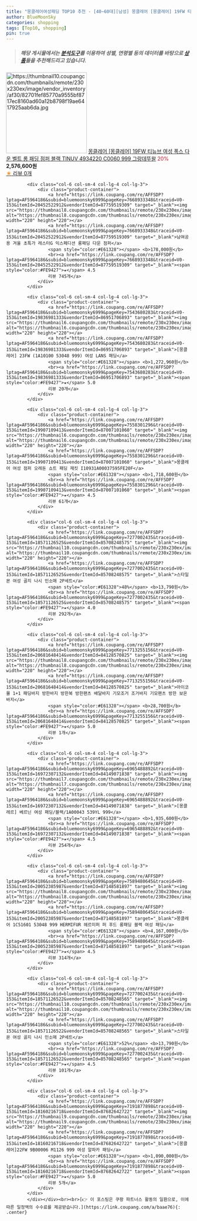 ```yaml
---
title: "몽클레어여성패딩 TOP10 추천 - [40~60대][남성] 몽클레어 [몽클레어] 19FW 티뉴브 여성 폭스 다운 벨트 롱 패딩 점퍼 블랙 TINUV 4934220 C0060 999 그"
author: BlueMoonSky
categories: shopping
tags: [Top10, shopping]
pin: true
---
```


> ##### 해당 게시물에서는 [**분석도구**](https://itemscout.io/)를 이용하여 **성별**, **연령별** 등의 데이터를 바탕으로 [**상품**](https://link.coupang.com/a/baae76)들을 추천해드리고 있습니다.
<div class="container"><div class="row">
            <div class="col-6 col-sm-4 col-lg-4 col-lg-3">
                <div class="product-container">
                    <a href="https://link.coupang.com/re/AFFSDP?lptag=AF5964186&subid=bluemoonsky6999&pageKey=319469189&traceid=V0-153&itemId=1021593169&vendorItemId=70604532539" target="_blank"><img src="https://thumbnail10.coupangcdn.com/thumbnails/remote/230x230ex/image/vendor_inventory/af30/82701fef85770a9555bf8717ec8160ad60a12b8798f19ae6417925aab6da.jpg" alt="https://thumbnail10.coupangcdn.com/thumbnails/remote/230x230ex/image/vendor_inventory/af30/82701fef85770a9555bf8717ec8160ad60a12b8798f19ae6417925aab6da.jpg" width="220" height="220"></a>
                    <a href="https://link.coupang.com/re/AFFSDP?lptag=AF5964186&subid=bluemoonsky6999&pageKey=319469189&traceid=V0-153&itemId=1021593169&vendorItemId=70604532539" target="_blank">몽클레어 [몽클레어] 19FW 티뉴브 여성 폭스 다운 벨트 롱 패딩 점퍼 블랙 TINUV 4934220 C0060 999 그랑데뚜왈</a>
                    <span style="color:#E61328">20%</span> <b>2,576,600원</b>
                    <br><a href="https://link.coupang.com/re/AFFSDP?lptag=AF5964186&subid=bluemoonsky6999&pageKey=319469189&traceid=V0-153&itemId=1021593169&vendorItemId=70604532539" target="_blank"><span style="color:#FE9427">★</span> 
                    리뷰 0개</a>
                </div>
            </div>
            
            <div class="col-6 col-sm-4 col-lg-4 col-lg-3">
                <div class="product-container">
                    <a href="https://link.coupang.com/re/AFFSDP?lptag=AF5964186&subid=bluemoonsky6999&pageKey=7668933348&traceid=V0-153&itemId=20452522912&vendorItemId=87759519309" target="_blank"><img src="https://thumbnail8.coupangcdn.com/thumbnails/remote/230x230ex/image/vendor_inventory/fabc/5c8faa82404ddd2a0a4d23d86ae5591bf1a3be253f274c2f4ab3aadfa85b.jpg" alt="https://thumbnail8.coupangcdn.com/thumbnails/remote/230x230ex/image/vendor_inventory/fabc/5c8faa82404ddd2a0a4d23d86ae5591bf1a3be253f274c2f4ab3aadfa85b.jpg" width="220" height="220"></a>
                    <a href="https://link.coupang.com/re/AFFSDP?lptag=AF5964186&subid=bluemoonsky6999&pageKey=7668933348&traceid=V0-153&itemId=20452522912&vendorItemId=87759519309" target="_blank">남여공용 겨울 초특가 레스터G 익스페디션 롱패딩 다운 점퍼</a>
                    <span style="color:#E61328"></span> <b>178,000원</b>
                    <br><a href="https://link.coupang.com/re/AFFSDP?lptag=AF5964186&subid=bluemoonsky6999&pageKey=7668933348&traceid=V0-153&itemId=20452522912&vendorItemId=87759519309" target="_blank"><span style="color:#FE9427">★</span> 4.5
                    리뷰 745개</a>
                </div>
            </div>
            
            <div class="col-6 col-sm-4 col-lg-4 col-lg-3">
                <div class="product-container">
                    <a href="https://link.coupang.com/re/AFFSDP?lptag=AF5964186&subid=bluemoonsky6999&pageKey=7543680283&traceid=V0-153&itemId=19836981333&vendorItemId=86951706893" target="_blank"><img src="https://thumbnail6.coupangcdn.com/thumbnails/remote/230x230ex/image/vendor_inventory/034a/8eb15e8bfb5167ad6d94f1ea903d19d29daf4de9a6b37f2303ef177f08f3.jpg" alt="https://thumbnail6.coupangcdn.com/thumbnails/remote/230x230ex/image/vendor_inventory/034a/8eb15e8bfb5167ad6d94f1ea903d19d29daf4de9a6b37f2303ef177f08f3.jpg" width="220" height="220"></a>
                    <a href="https://link.coupang.com/re/AFFSDP?lptag=AF5964186&subid=bluemoonsky6999&pageKey=7543680283&traceid=V0-153&itemId=19836981333&vendorItemId=86951706893" target="_blank">[몽클레어] 23FW (1A10100 53048 999) 여성 LANS 패딩</a>
                    <span style="color:#E61328"></span> <b>1,272,960원</b>
                    <br><a href="https://link.coupang.com/re/AFFSDP?lptag=AF5964186&subid=bluemoonsky6999&pageKey=7543680283&traceid=V0-153&itemId=19836981333&vendorItemId=86951706893" target="_blank"><span style="color:#FE9427">★</span> 5.0
                    리뷰 20개</a>
                </div>
            </div>
            
            <div class="col-6 col-sm-4 col-lg-4 col-lg-3">
                <div class="product-container">
                    <a href="https://link.coupang.com/re/AFFSDP?lptag=AF5964186&subid=bluemoonsky6999&pageKey=7558301296&traceid=V0-153&itemId=19907109413&vendorItemId=87007101060" target="_blank"><img src="https://thumbnail6.coupangcdn.com/thumbnails/remote/230x230ex/image/vendor_inventory/7d9e/b0946ceb1ed05e44a0289844a18eefe41025f629b45cbe53a7659959032a.jpg" alt="https://thumbnail6.coupangcdn.com/thumbnails/remote/230x230ex/image/vendor_inventory/7d9e/b0946ceb1ed05e44a0289844a18eefe41025f629b45cbe53a7659959032a.jpg" width="220" height="220"></a>
                    <a href="https://link.coupang.com/re/AFFSDP?lptag=AF5964186&subid=bluemoonsky6999&pageKey=7558301296&traceid=V0-153&itemId=19907109413&vendorItemId=87007101060" target="_blank">몽클레어 여성 점퍼 오레돈 쇼트 패딩 재킷 I10931A00037595FE20F</a>
                    <span style="color:#E61328"></span> <b>1,718,600원</b>
                    <br><a href="https://link.coupang.com/re/AFFSDP?lptag=AF5964186&subid=bluemoonsky6999&pageKey=7558301296&traceid=V0-153&itemId=19907109413&vendorItemId=87007101060" target="_blank"><span style="color:#FE9427">★</span> 4.5
                    리뷰 61개</a>
                </div>
            </div>
            
            <div class="col-6 col-sm-4 col-lg-4 col-lg-3">
                <div class="product-container">
                    <a href="https://link.coupang.com/re/AFFSDP?lptag=AF5964186&subid=bluemoonsky6999&pageKey=7277002435&traceid=V0-153&itemId=18571126525&vendorItemId=85708248575" target="_blank"><img src="https://thumbnail10.coupangcdn.com/thumbnails/remote/230x230ex/image/vendor_inventory/5378/8c3b8ff51e07d2302220f2991c75ce59fbbf13cfdbcfb939b95a7eef525a.jpg" alt="https://thumbnail10.coupangcdn.com/thumbnails/remote/230x230ex/image/vendor_inventory/5378/8c3b8ff51e07d2302220f2991c75ce59fbbf13cfdbcfb939b95a7eef525a.jpg" width="220" height="220"></a>
                    <a href="https://link.coupang.com/re/AFFSDP?lptag=AF5964186&subid=bluemoonsky6999&pageKey=7277002435&traceid=V0-153&itemId=18571126525&vendorItemId=85708248575" target="_blank">스타일몬 여성 골지 나시 민소매 2P세트</a>
                    <span style="color:#E61328">48%</span> <b>13,790원</b>
                    <br><a href="https://link.coupang.com/re/AFFSDP?lptag=AF5964186&subid=bluemoonsky6999&pageKey=7277002435&traceid=V0-153&itemId=18571126525&vendorItemId=85708248575" target="_blank"><span style="color:#FE9427">★</span> 4.0
                    리뷰 292개</a>
                </div>
            </div>
            
            <div class="col-6 col-sm-4 col-lg-4 col-lg-3">
                <div class="product-container">
                    <a href="https://link.coupang.com/re/AFFSDP?lptag=AF5964186&subid=bluemoonsky6999&pageKey=7713255156&traceid=V0-153&itemId=20681648414&vendorItemId=84128570825" target="_blank"><img src="https://thumbnail8.coupangcdn.com/thumbnails/remote/230x230ex/image/vendor_inventory/8a72/b3587d27aa608640a2a73a2aef80cddbe3793cff0766e4d618062994cee5.png" alt="https://thumbnail8.coupangcdn.com/thumbnails/remote/230x230ex/image/vendor_inventory/8a72/b3587d27aa608640a2a73a2aef80cddbe3793cff0766e4d618062994cee5.png" width="220" height="220"></a>
                    <a href="https://link.coupang.com/re/AFFSDP?lptag=AF5964186&subid=bluemoonsky6999&pageKey=7713255156&traceid=V0-153&itemId=20681648414&vendorItemId=84128570825" target="_blank">아이코몰 1+1 패딩바지 방한바지 방한복 방한팬츠 배달바지 기모조거 조거바지 기모팬츠 방한 보온바지</a>
                    <span style="color:#E61328"></span> <b>28,700원</b>
                    <br><a href="https://link.coupang.com/re/AFFSDP?lptag=AF5964186&subid=bluemoonsky6999&pageKey=7713255156&traceid=V0-153&itemId=20681648414&vendorItemId=84128570825" target="_blank"><span style="color:#FE9427">★</span> 5.0
                    리뷰 1개</a>
                </div>
            </div>
            
            <div class="col-6 col-sm-4 col-lg-4 col-lg-3">
                <div class="product-container">
                    <a href="https://link.coupang.com/re/AFFSDP?lptag=AF5964186&subid=bluemoonsky6999&pageKey=6965488892&traceid=V0-153&itemId=16972307132&vendorItemId=84149071838" target="_blank"><img src="https://thumbnail7.coupangcdn.com/thumbnails/remote/230x230ex/image/vendor_inventory/01ec/853a2d7fcaaf2d496fd869cd3d11c76984d7182a8a9d9e66e5dc53bdc366.jpg" alt="https://thumbnail7.coupangcdn.com/thumbnails/remote/230x230ex/image/vendor_inventory/01ec/853a2d7fcaaf2d496fd869cd3d11c76984d7182a8a9d9e66e5dc53bdc366.jpg" width="220" height="220"></a>
                    <a href="https://link.coupang.com/re/AFFSDP?lptag=AF5964186&subid=bluemoonsky6999&pageKey=6965488892&traceid=V0-153&itemId=16972307132&vendorItemId=84149071838" target="_blank">[몽클레르] 베르닌 여성 패딩/블랙/1A00043 539YL 999</a>
                    <span style="color:#E61328"></span> <b>1,935,600원</b>
                    <br><a href="https://link.coupang.com/re/AFFSDP?lptag=AF5964186&subid=bluemoonsky6999&pageKey=6965488892&traceid=V0-153&itemId=16972307132&vendorItemId=84149071838" target="_blank"><span style="color:#FE9427">★</span> 4.5
                    리뷰 254개</a>
                </div>
            </div>
            
            <div class="col-6 col-sm-4 col-lg-4 col-lg-3">
                <div class="product-container">
                    <a href="https://link.coupang.com/re/AFFSDP?lptag=AF5964186&subid=bluemoonsky6999&pageKey=7589480645&traceid=V0-153&itemId=20052385987&vendorItemId=87148581897" target="_blank"><img src="https://thumbnail8.coupangcdn.com/thumbnails/remote/230x230ex/image/vendor_inventory/235f/205b9f594d6176bda45f99e73653ab72976d01777d0fdd97a5eb9aef0d5e.jpg" alt="https://thumbnail8.coupangcdn.com/thumbnails/remote/230x230ex/image/vendor_inventory/235f/205b9f594d6176bda45f99e73653ab72976d01777d0fdd97a5eb9aef0d5e.jpg" width="220" height="220"></a>
                    <a href="https://link.coupang.com/re/AFFSDP?lptag=AF5964186&subid=bluemoonsky6999&pageKey=7589480645&traceid=V0-153&itemId=20052385987&vendorItemId=87148581897" target="_blank">몽클레어 1C51601 53048 999 HERMIFUR 헤르미퍼 퍼 후드 롱패딩 블랙 여성 패딩</a>
                    <span style="color:#E61328"></span> <b>4,167,000원</b>
                    <br><a href="https://link.coupang.com/re/AFFSDP?lptag=AF5964186&subid=bluemoonsky6999&pageKey=7589480645&traceid=V0-153&itemId=20052385987&vendorItemId=87148581897" target="_blank"><span style="color:#FE9427">★</span> 4.5
                    리뷰 314개</a>
                </div>
            </div>
            
            <div class="col-6 col-sm-4 col-lg-4 col-lg-3">
                <div class="product-container">
                    <a href="https://link.coupang.com/re/AFFSDP?lptag=AF5964186&subid=bluemoonsky6999&pageKey=7277002435&traceid=V0-153&itemId=18571126522&vendorItemId=85708248565" target="_blank"><img src="https://thumbnail10.coupangcdn.com/thumbnails/remote/230x230ex/image/vendor_inventory/fe95/dfc3f78e0662500842393ca3642d317d7c886dd71edff1d1f5ffab9d1d62.jpg" alt="https://thumbnail10.coupangcdn.com/thumbnails/remote/230x230ex/image/vendor_inventory/fe95/dfc3f78e0662500842393ca3642d317d7c886dd71edff1d1f5ffab9d1d62.jpg" width="220" height="220"></a>
                    <a href="https://link.coupang.com/re/AFFSDP?lptag=AF5964186&subid=bluemoonsky6999&pageKey=7277002435&traceid=V0-153&itemId=18571126522&vendorItemId=85708248565" target="_blank">스타일몬 여성 골지 나시 민소매 2P세트</a>
                    <span style="color:#E61328">52%</span> <b>13,790원</b>
                    <br><a href="https://link.coupang.com/re/AFFSDP?lptag=AF5964186&subid=bluemoonsky6999&pageKey=7277002435&traceid=V0-153&itemId=18571126522&vendorItemId=85708248565" target="_blank"><span style="color:#FE9427">★</span> 4.5
                    리뷰 101개</a>
                </div>
            </div>
            
            <div class="col-6 col-sm-4 col-lg-4 col-lg-3">
                <div class="product-container">
                    <a href="https://link.coupang.com/re/AFFSDP?lptag=AF5964186&subid=bluemoonsky6999&pageKey=7191877898&traceid=V0-153&itemId=18160216718&vendorItemId=87682642722" target="_blank"><img src="https://thumbnail9.coupangcdn.com/thumbnails/remote/230x230ex/image/vendor_inventory/ed21/7a758f8ccb9a7fedde1cb5a2354c73061c771b298517a6a664be0495624a.jpg" alt="https://thumbnail9.coupangcdn.com/thumbnails/remote/230x230ex/image/vendor_inventory/ed21/7a758f8ccb9a7fedde1cb5a2354c73061c771b298517a6a664be0495624a.jpg" width="220" height="220"></a>
                    <a href="https://link.coupang.com/re/AFFSDP?lptag=AF5964186&subid=bluemoonsky6999&pageKey=7191877898&traceid=V0-153&itemId=18160216718&vendorItemId=87682642722" target="_blank">[몽클레어]22FW 9B00006 M1126 999 여성 알파카 패딩</a>
                    <span style="color:#E61328"></span> <b>1,090,000원</b>
                    <br><a href="https://link.coupang.com/re/AFFSDP?lptag=AF5964186&subid=bluemoonsky6999&pageKey=7191877898&traceid=V0-153&itemId=18160216718&vendorItemId=87682642722" target="_blank"><span style="color:#FE9427">★</span> 5.0
                    리뷰 5개</a>
                </div>
            </div>
            </div></div><br><br>[👉 이 포스팅은 쿠팡 파트너스 활동의 일환으로, 이에 따른 일정액의 수수료를 제공받습니다.](https://link.coupang.com/a/baae76){: .center}